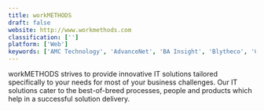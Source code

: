 ```yaml
---
title: workMETHODS
draft: false 
website: http://www.workmethods.com
classification: ['']
platform: ['Web']
keywords: ['AMC Technology', 'AdvanceNet', 'BA Insight', 'Blytheco', 'Catapult ERP', 'Client Strategy Group', 'Cumula 3 Group', 'Equiniti', 'GURUS Solutions', 'Input Director', 'Layer 2 GmbH', 'Sirius', 'Synergy']
---
```

workMETHODS strives to provide innovative IT solutions tailored specifically to your needs for most of your business challenges. Our IT solutions cater to the best-of-breed processes, people and products which help in a successful solution delivery.